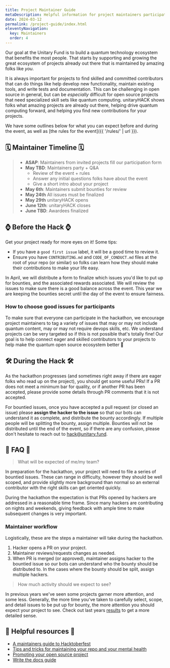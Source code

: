 ```yaml
---
title: Project Maintainer Guide
metaDescription: Helpful information for project maintainers participating in unitaryHACK
date: 2024-03-12
permalink: /project-guide/index.html
eleventyNavigation:
  key: Maintainers
  order: 4
---
```


Our goal at the Unitary Fund is to build a quantum technology ecosystem that benefits the most people. That starts by supporting and growing the great ecosystem of projects already out there that is maintained by amazing folks like _you_.

It is always important for projects to find skilled and committed contributors that can do things like help develop new functionality, maintain existing tools, and write tests and documentation. This can be challenging in open source in general, but can be _especially_ difficult for open source projects that need specialized skill sets like quantum computing. unitaryHACK shows folks what amazing projects are already out there, helping drive quantum computing forward, and helping you find new contributions for your projects.

We have some outlines below for what you can expect before and during the event, as well as [the rules for the event]({{ '/rules/' | url }}).

## 🗓️ Maintainer Timeline 🗓️

> - **ASAP**: Maintainers from invited projects fill our participation form
> - **May TBD**: Maintainers party + Q&A
>   - Review of the event + rules
>   - Answer any initial questions folks have about the event
>   - Give a short intro about your project
> - **May 6th**: Maintainers submit bounties for review
> - **May 24th** All issues must be finalized
> - **May 29th** unitaryHACK opens
> - **June 12th**: unitaryHACK closes
> - **June TBD**: Awardees finalized

## ⌚ Before the Hack ⌚

Get your project ready for more eyes on it! Some tips:

- If you have a `good first issue` label, it will be a good time to review it.
- Ensure you have `CONTRIBUTING.md` and `CODE_OF_CONDUCT.md` files at the root of your repo (or similar) so folks can learn how they should make their contributions to make your life easy.

In April, we will distribute a form to finalize which issues you'd like to put up for bounties, and the associated rewards associated. We will review the issues to make sure there is a good balance across the event. This year we are keeping the bounties secret until the day of the event to ensure fairness.

### How to choose good issues for participants

To make sure that everyone can participate in the hackathon, we encourage project maintainers to tag a variety of issues that may or may not include quantum content, may or may not require devops skills, etc. We understand projects can be very targeted so if this is not possible that's totally fine! Our goal is to help connect eager and skilled contributors to your projects to help make the quantum open source ecosystem better 💖

## 🛠️ During the Hack 🛠️

As the hackathon progresses (and sometimes right away if there are eager folks who read up on the project), you should get some useful PRs! If a PR does not meet a minimum bar for quality, or if another PR has been accepted, please provide some details through PR comments that it is not accepted.

For bountied issues, once you have accepted a pull request (or closed an issue) please **assign the hacker to the issue** so that our bots can understand it as complete, and distribute the bounty accordingly. If multiple people will be splitting the bounty, assign multiple. Bounties will not be distributed until the end of the event, so if there are any confusion, please don't hesitate to reach out to [hack@unitary.fund](mailto:hack@unitary.fund).

## 🙋 FAQ 🤔

> What will be expected of me/my team?

In preparation for the hackathon, your project will need to file a series of bountied issues. These can range in difficulty, however they should be well scoped, and provide slightly more background than normal so an external contributor with the right skills can get oriented quickly.

During the hackathon the expectation is that PRs opened by hackers are addressed in a reasonable time frame. Since many hackers are contributing on nights and weekends, giving feedback with ample time to make subsequent changes is very important.

### Maintainer workflow

Logistically, these are the steps a maintainer will take during the hackathon.

1. Hacker opens a PR on your project.
2. Maintainer reviews/requests changes as needed.
3. When PR is merged (or approved), maintainer assigns hacker to the bountied issue so our bots can understand who the bounty should be distributed to. In the cases where the bounty should be split, assign multiple hackers.

> How much activity should we expect to see?

In previous years we've seen some projects garner more attention, and some less. Generally, the more time you've taken to carefully select, scope, and detail issues to be put up for bounty, the more attention you should expect your project to see. Check out last years [results](https://2022.unitaryhack.dev/results/) to get a more detailed sense.

## 🤝 Helpful resources 🤝

- [A maintainers guide to Hacktoberfest](https://medium.com/gitcoin/a-maintainers-guide-to-hacktoberfest-21405c8ff09f)
- [Tips and tricks for maintaining your repo and your mental health](https://www.twilio.com/blog/how-to-hacktoberfest-tips-and-tricks-for-maintaining-your-repo-and-your-mental-health)
- [Promoting your open source project](https://github.com/zenika-open-source/promote-open-source-project/blob/master/README.md)
- [Write the docs guide](https://www.writethedocs.org/guide/)
